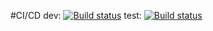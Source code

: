 
#CI/CD
dev: [![Build status](https://build.appcenter.ms/v0.1/apps/869069fb-ccf9-4269-bdf9-e21946783933/branches/dev/badge)](https://appcenter.ms)
test: [![Build status](https://build.appcenter.ms/v0.1/apps/869069fb-ccf9-4269-bdf9-e21946783933/branches/test/badge)](https://appcenter.ms)
